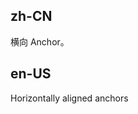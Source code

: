 ## zh-CN

横向 Anchor。

## en-US

Horizontally aligned anchors

<style>
.code-box-demo .ant-affix {
  z-index: 11;
}
</style>
